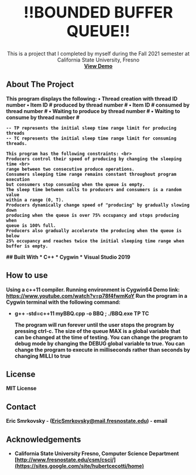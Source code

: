 <!-- PROJECT LOGO -->
<br />
<p align="center">

  </a>

  <h1 style="font-size:300%;" align="center" >!!BOUNDED BUFFER QUEUE!!</h1>

  <p align="center">
     This is a project that I completed by myself during the
     Fall 2021 semester at California State University, Fresno
    <br />
    <a href="https://www.youtube.com/watch?v=p78f4fwmKoY"><strong>View Demo</a>
  </p>
</p>

<!-- ABOUT THE PROJECT -->
## About The Project
This program displays the following:
  •	Thread creation with thread ID number
  •	Item ID # produced by thread number #
	•	Item ID # consumed by thread number #
	•	Waiting to produce by thread number #
	•	Waiting to consume by thread number #

	-- TP represents the initial sleep time range limit for producing threads
	-- TC represents the initial sleep time range limit for consuming threads.

	This program has the following constraints: <br>
	Producers control their speed of producing by changing the sleeping time <br>
	range between two consecutive produce operations.
	Consumers sleeping time range remains constant throughout program execution
	but consumers stop consuming when the queue is empty.
	The sleep time between calls to producers and consumers is a random value
	within a range (0, T).
	Producers dynamically change speed of "producing" by gradually slowing down
	producing when the queue is over 75% occupancy and stops producing when
	queue is 100% full.
	Producers also gradually accelerate the producing when the queue is below
	25% occupancy and reaches twice the initial sleeping time range when
	buffer is empty.
</p>
## Built With
* C++
* Cygwin
* Visual Studio 2019

<!-- HOW TO USE BOUNDED BUFFER QUEUE -->
## How to use
Using a c++11 compiler.
Running environment is Cygwin64
Demo link: https://www.youtube.com/watch?v=p78f4fwmKoY
Run the program in a Cygwin terminal with the following command:
* g++ -std=c++11 myBBQ.cpp -o BBQ ; ./BBQ.exe TP TC

  The program will run forever until the user stops the program	by pressing ctrl-c.
  The size of the queue MAX is a global variable that can be changed at the time of testing.
  You can change the program to debug mode by changing the DEBUG global variable to true.
  You can change the program to execute in milliseconds rather than seconds by changing MILLI to true

<!-- LICENSE -->
## License
MIT License

<!-- CONTACT -->
## Contact

Eric Smrkovsky - (EricSmrkovsky@mail.fresnostate.edu) - email

<!-- ACKNOWLEDGEMENTS -->
## Acknowledgements

* California State University Fresno, Computer Science Department [http://www.fresnostate.edu/csm/csci/](https://sites.google.com/site/hubertcecotti/home)

<!-- * []() -->

<!-- MARKDOWN LINKS & IMAGES -->
<!-- https://www.markdownguide.org/basic-syntax/#reference-style-links -->
[contributors-shield]: https://img.shields.io/github/contributors/EricSmrk/repo.svg?style=for-the-badge
[contributors-url]: https://github.com/NavSanya/AsthmaTravels/graphs/contributors
[forks-shield]: https://img.shields.io/github/forks/github_username/repo.svg?style=for-the-badge
[forks-url]: https://github.com/github_username/repo/network/members
[stars-shield]: https://img.shields.io/github/stars/github_username/repo.svg?style=for-the-badge
[stars-url]: https://github.com/github_username/repo/stargazers
[issues-shield]: https://img.shields.io/github/issues/github_username/repo.svg?style=for-the-badge
[issues-url]: https://github.com/github_username/repo/issues
[license-shield]: https://img.shields.io/github/license/github_username/repo.svg?style=for-the-badge
[license-url]: https://github.com/github_username/repo/blob/master/LICENSE.txt
[linkedin-shield]: https://img.shields.io/badge/-LinkedIn-black.svg?style=for-the-badge&logo=linkedin&colorB=555
[linkedin-url]: https://linkedin.com/in/github_username
